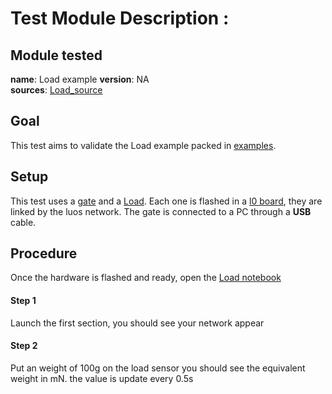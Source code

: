 # Test Module Description : 

## Module tested
**name**: Load example
**version**: NA  
**sources**: [Load_source](https://github.com/Luos-io/Examples/tree/master/Projects/l0/Load)

## Goal

This test aims to validate the Load example packed in [examples](https://github.com/Luos-io/Examples).

## Setup

This test uses a [gate](https://github.com/Luos-io/Examples/tree/master/Projects/l0/Gate_SerialCom) and a [Load](https://github.com/Luos-io/Examples/tree/master/Projects/l0/Load). Each one is flashed in a [l0 board](https://github.com/Luos-io/Examples/tree/master/Hardware/l0), they are linked by the luos network. The gate is connected to a PC through a **USB** cable.

## Procedure

Once the hardware is flashed and ready, open the [Load notebook](./load.ipynb)

#### Step 1 
Launch the first section, you should see your network appear
#### Step 2
Put an weight of 100g on the load sensor you should see the equivalent weight in mN. the value is update every 0.5s
